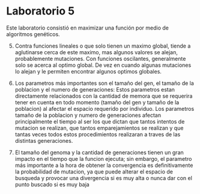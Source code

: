 # Laboratorio 5

Este laboratorio consistió en maximizar una función por medio de algoritmos genéticos.

5. Contra funciones lineales o que solo tienen un maximo global, tiende a aglutinarse cerca de este maximo,
mas algunos valores se alejan, probablemente mutaciones.
Con funciones oscilantes, generalmente solo se acerca al optimo global. De vez en cuando algunas 
mutaciones lo alejan y le permiten encontrar algunos optimos globales.



6. Los parametros más importantes son el tamaño del gen, el tamaño de la poblacion y el numero de generaciones:
Estos parametros estan directamente relacionados con la cantidad de memora que se requerira tener en cuenta
en todo momento (tamaño del gen y tamaño de la poblacion) al afectar el espacio requerido por individuo.
                                     Los parametros tamaño de la poblacion y numero de generaciones afectan principalmente el tiempo al ser
los que dictan que tantos intentos de mutacion se realizan, que tantos emparejamientos se realizan y 
que tantas veces todos estos procedimientos realizaran a traves de las distintas generaciones.



7. El tamaño del genoma y la cantidad de generaciones tienen un gran impacto en el tiempo que la funcion ejecuta; sin
embargo, el parametro más importante a la hora de obtener la convergencia es definitivamente la probabilidad de 
mutacion, ya que puede alterar el espacio de busqueda y provocar una divergencia si es muy alta o nunca dar con
el punto buscado si es muy baja
